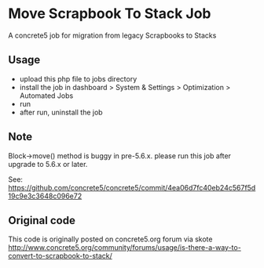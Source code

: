 # Move Scrapbook To Stack Job

A concrete5 job for migration from legacy Scrapbooks to Stacks

## Usage

* upload this php file to jobs directory
* install the job in dashboard > System & Settings > Optimization > Automated Jobs
* run
* after run, uninstall the job

## Note

Block->move() method is buggy in pre-5.6.x. please run this job after upgrade to 5.6.x or later.

See: https://github.com/concrete5/concrete5/commit/4ea06d7fc40eb24c567f5d19c9e3c3648c096e72

## Original code

This code is originally posted on concrete5.org forum via skote
http://www.concrete5.org/community/forums/usage/is-there-a-way-to-convert-to-scrapbook-to-stack/
